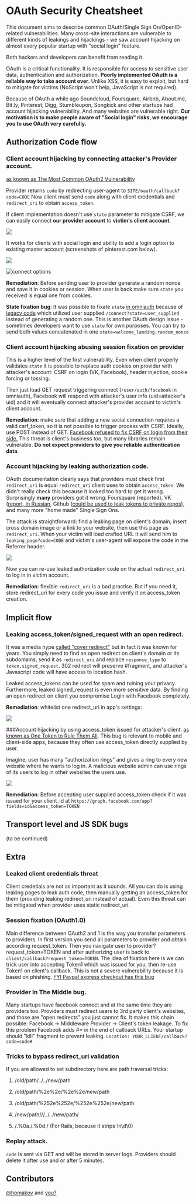 # OAuth Security Cheatsheet

This document aims to describe common OAuth/Single Sign On/OpenID-related vulnerabilities. Many cross-site interactions are vulnerable to different kinds of leakings and hijackings - we saw account hijacking on almost every popular startup with "social login" feature.

Both hackers and developers can benefit from reading it.

OAuth is a critical functionality. It is responsible for access to sensitive user data, authentication and authorization. **Poorly implemented OAuth is a reliable way to take account over**. Unlike XSS, it is easy to exploit, but hard to mitigate for victims (NoScript won't help, JavaScript is not required).

Because of OAuth a while ago Soundcloud, Foursquare, Airbnb, About.me, Bit.ly, Pinterest, Digg, Stumbleupon, Songkick and other startups had account hijacking vulnerability. And many websites are vulnerable right. **Our motivation is to make people aware of "Social login" risks, we encourage you to use OAuth very carefully.**

## Authorization Code flow

### Client account hijacking by connecting attacker's Provider account.

[as known as The Most Common OAuth2 Vulnerability](http://homakov.blogspot.com/2012/07/saferweb-most-common-oauth2.html)

Provider returns `code` by redirecting user-agent to `SITE/oauth/callback?code=CODE`
Now client must send `code` along with client credentials and `redirect_uri` to obtain `access_token`. 

If client implementation doesn't use `state` parameter to mitigate CSRF, we can easily connect **our provider account** to **victim's client account**.

![](http://4.bp.blogspot.com/-ZpGSkgGSD6Y/UTBndK1sybI/AAAAAAAABpk/fvWIUndEeyg/s320/mal.png)

It works for clients with social login and ability to add a login option to existing master account (screenshots of pinterest.com below).

![](http://2.bp.blogspot.com/-OX1IL8xn0kM/T_Ln1dx4GiI/AAAAAAAAAMk/oKeFxyZut0I/s320/Screenshot+-+07032012+-+04:37:06+PM.png)

![connect options](http://3.bp.blogspot.com/-3rn9xju3QiI/T_Ln1-h4XZI/AAAAAAAAAMo/PLsj1jJDATI/s320/Screenshot+-+07032012+-+04:38:25+PM.png)


**Remediation**: Before sending user to provider generate a random nonce and save it in cookies or session. When user is back make sure `state` you received is equal one from cookies.

**State fixation bug**: It was possible to fixate `state` [in omniauth](https://github.com/mkdynamic/omniauth-facebook/wiki/CSRF-vulnerability:-CVE-2013-4562) because of [legacy code](https://github.com/mkdynamic/omniauth-facebook/blob/c277322722b6e8fba1eadf9de74927b73fbb86ea/lib/omniauth/strategies/facebook.rb#L105) which utilized user supplied `/connect?state=user_supplied` instead of generating a random one. 
This is another OAuth design issue - sometimes developers want to use `state` for own purposes. You can try to send both values concatenated in one `state=welcome_landing.random_nonce`


### Client account hijacking abusing session fixation on provider
This is a higher level of the first vulnerability. Even when client properly validates `state` it is possible to replace auth cookies on provider with attacker's account: CSRF on login (VK, Facebook), header injection, cookie forcing or tossing. 

Then just load GET request triggering connect (`/user/auth/facebook` in omniauth), Facebook will respond with attacker's user info (uid=attacker's uid) and it will eventually connect attacker's provider account to victim's client account.


**Remediation**: make sure that adding a new social connection requires a valid csrf_token, so it is not possible to trigger process with CSRF. Ideally, use POST instead of GET. 
[Facebook refused to fix CSRF on login from their side.](http://homakov.blogspot.com/2014/01/two-severe-wontfix-vulnerabilities-in.html)
This threat is client's business too, but many libraries remain vulnerable. **Do not expect providers to give you reliable authentication data**. 


### Account hijacking by leaking authorization code.
OAuth documentation clearly says that providers must check first `redirect_uri` is equal `redirect_uri` client uses to obtain `access_token`. 
We didn't really check this because it looked too hard to get it wrong.
Surprisingly **many** providers got it wrong: Foursquare (reported), VK ([report, in Russian](http://habrahabr.ru/post/150756/#comment_5116061), Github ([could be used to leak tokens to private repos](http://homakov.blogspot.com/2014/02/how-i-hacked-github-again.html)), and many more "home made" Single Sign Ons.

The attack is straightforward: find a leaking page on client's domain, insert cross domain image or a link to your website, then use this page as `redirect_uri`.
When your victim will load crafted URL it will send him to `leaking_page?code=CODE` and victim's user-agent will expose the code in the Referrer header.

![](http://3.bp.blogspot.com/-CnQQ9kjPoVs/UvT_O0m5uqI/AAAAAAAADkE/_Rl_EYv4ACQ/s1600/Screen+Shot+2014-02-05+at+5.15.39+PM.png)

Now you can re-use leaked authorization code on the actual `redirect_uri` to log in in victim account.

**Remediation**: flexible `redirect_uri` is a bad practise. But if you need it, store redirect_uri for every code you issue and verify it on access_token creation.


## Implicit flow

### Leaking access_token/signed_request with an open redirect. 
It was a media hype [called "cover redirect"](http://homakov.blogspot.com/2014/05/covert-redirect-faq.html) but in fact it was known for years. You simply need to find an open redirect on client's domain or its subdomains, send it as `redirect_uri` and replace `response_type` to `token,signed_request`. 302 redirect will preserve #fragment, and attacker's Javascript code will have access to location.hash.

Leaked access_tokens can be used for spam and ruining your privacy. 
Furthermore, leaked signed_request is even more sensitive data. By finding an open redirect on client you compromise Login with Facebook completely.

**Remediation**: whitelist one redirect_uri in app's settings:

![](http://4.bp.blogspot.com/-gUuXr1_G5HA/U2PsbZto1CI/AAAAAAAADr8/Vaj3sWfKBnM/s1600/Screen+Shot+2014-05-02+at+3.04.10+PM.png)

###Account hijacking by using access_token issued for attacker's client. 
[as known as One Token to Rule Them All](http://homakov.blogspot.com/2012/08/oauth2-one-accesstoken-to-rule-them-all.html).
This bug is relevant to mobile and client-side apps, because they often use access_token directly supplied by user. 

Imagine, user has many "authorization rings" and gives a ring to every new website where he wants to log in. A malicious website admin can use rings of its users to log in other websites the users use.

![](http://4.bp.blogspot.com/-XrjGN64Roe4/UTBo5qqd7gI/AAAAAAAABp0/XCTg0PaSGaU/s320/mal+(2).png)

**Remediation**: Before accepting user supplied access_token check if it was issued for your client_id at `https://graph.facebook.com/app?fields=id&access_token=TOKEN`


## Transport level and JS SDK bugs
(to be continued)

## Extra
### Leaked client credentials threat
Client credetials are not as important as it sounds. All you can do is using leaking pages to leak auth code, then manually getting an access_token for them (providing leaking redirect_uri instead of actual). Even this threat can be mitigated when provider uses static redirect_uri. 

### Session fixation (OAuth1.0)
Main difference between OAuth2 and 1 is the way you transfer parameters to providers. In first version you send all parameters to provider and obtain according request_token. Then you navigate user to provider?request_token=TOKEN and after authorizing user is back to `client/callback?request_token=TOKEN`. The idea of fixation here is we can trick user into accepting Token1 which was issued for you, then re-use Token1 on client's callback.
This is not a severe vulnerability because it is based on phishing. [FYI Paypal express checkout has this bug](http://homakov.blogspot.com/2014/01/token-fixation-in-paypal.html)


### Provider In The Middle bug.
Many startups have facebook connect and at the same time they are providers too. Providers must redirect users to 3rd party client's websites, and those are "open redirects" you just cannot fix. It makes this chain possible: Facebook -> Middleware Provider -> Client's token leakage.
To fix this problem Facebook adds #_=_ in the end of callback URLs. Your startup should "kill" fragment to prevent leaking.
`Location: YOUR_CLIENT/callback?code=code#`

### Tricks to bypass redirect_uri validation

If you are allowed to set subdirectory here are path traversal tricks:

1. /old/path/../../new/path

2. /old/path/%2e%2e/%2e%2e/new/path

3. /old/path/%252e%252e/%252e%252e/new/path

4. /new/path///../../new/path/

5. /.%0a./.%0d./ (For Rails, because it strips \n\d\0)

### Replay attack.
`code` is sent via GET and will be stored in server logs. Providers should delete it after use and or after 5 minutes.

## Contributors
[@homakov](http://twitter.com/homakov) and [you?](http://github.com/homakov/oauthsecurity)








